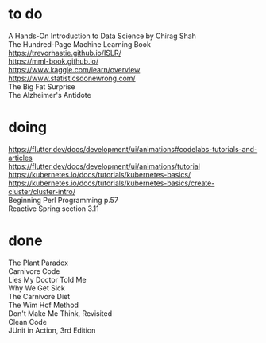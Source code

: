 # to do    
A Hands-On Introduction to Data Science by Chirag Shah  
The Hundred-Page Machine Learning Book  
https://trevorhastie.github.io/ISLR/  
https://mml-book.github.io/  
https://www.kaggle.com/learn/overview  
https://www.statisticsdonewrong.com/  
The Big Fat Surprise  
The Alzheimer's Antidote  
# doing
https://flutter.dev/docs/development/ui/animations#codelabs-tutorials-and-articles  
https://flutter.dev/docs/development/ui/animations/tutorial    
https://kubernetes.io/docs/tutorials/kubernetes-basics/  
https://kubernetes.io/docs/tutorials/kubernetes-basics/create-cluster/cluster-intro/  
Beginning Perl Programming p.57  
Reactive Spring section 3.11
# done
The Plant Paradox  
Carnivore Code  
Lies My Doctor Told Me  
Why We Get Sick  
The Carnivore Diet  
The Wim Hof Method  
Don't Make Me Think, Revisited  
Clean Code  
JUnit in Action, 3rd Edition   
